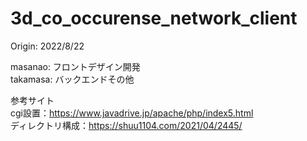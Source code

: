 # 3d_co_occurense_network_client
Origin: 2022/8/22  

masanao: フロントデザイン開発  
takamasa: バックエンドその他  

参考サイト  
cgi設置：https://www.javadrive.jp/apache/php/index5.html  
ディレクトリ構成：https://shuu1104.com/2021/04/2445/
